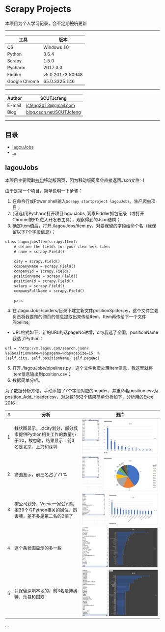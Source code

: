 Scrapy Projects
=================
本项目为个人学习记录，会不定期~~挖坑~~更新

****
|工具|版本|
|---|---
|OS|Windows 10
|Python|3.6.4
|Scrapy|1.5.0
|Pycharm|2017.3.3
|Fiddler|v5.0.20173.50948
|Google Chrome|65.0.3325.146

****
|Author|SCUTJcfeng|
|---|---
|E-mail|jcfeng2013@gmail.com
|Blog|[blog.csdn.net/SCUTJcfeng](http://blog.csdn.net/SCUTJcfeng "CSDN博客")


****
## 目录
* [lagouJobs](#lagouJobs)
* [...](#...)

lagouJobs
------
本项目主要爬取[拉勾](http://m.lagou.com/search.html)移动版网页，因为移动版网页会直接返回Json文件:-)

由于是第一个项目，简单说明一下步骤：
1. 在命令行或Power shell输入```Scrapy startproject lagouJobs```，生产爬虫项目；
2. (可选)用Pycharm打开项目lagouJobs, 观察Fiddler抓包记录（或打开Chrome按F12进入开发者工具），观察得到的Json结构；
3. 确定Item值后，打开./lagouJobs/item.py，对要保留的字段给命个名（我保留以下7个字段信息）；
```
class LagoujobsItem(scrapy.Item):
    # define the fields for your item here like:
    # name = scrapy.Field()
    
    city = scrapy.Field()
    companyName = scrapy.Field()
    companyId = scrapy.Field()
    positionName = scrapy.Field()
    positionId = scrapy.Field()
    salary = scrapy.Field()
    companyFullName = scrapy.Field()

    pass
```
4. 在./lagouJobs/spiders/目录下建立新文件positionSpider.py，这个文件主要负责将我要爬的网页的信息提取出来传给Item，Item再传给下一个文件Pipeline;
  * URL格式如下，新的URL的话pageNo递增，city我选了全国，positionName我选了Python：
  ```
  url = 'http://m.lagou.com/search.json?%s&positionName=%s&pageNo=%d&pageSize=15' % 
  (self.city, self.positionName, self.pageNo)
  ```
5. 打开./lagouJobs/pipelines.py，这个文件负责处理Item信息，我这里就将Item信息输出到position.csv；
6. 数据简单分析。

为了数据分析方便，手动添加了7个字段对应的header，并重命名position.csv为position_Add_Header.csv，对总数1662个结果简单分析如下，分析用的Excel 2016：

|#|分析|图片|
|---|----|:---:|
|1|柱状图显示，以city划分，部分城市提供Python相关工作的数量小于10，故忽略，结果显示：前3名是北京、上海和深圳|![Python_Jobs_Top_10_Cities_Histogram.PNG](./lagouJobs/Python_Jobs_Top_10_Cities_Histogram.PNG)|
|2|饼图显示，前三名占了71%|![Python_Jobs_Top_10_Cities_Pie.PNG](./lagouJobs/Python_Jobs_Top_10_Cities_Pie.PNG)|
|3|按公司划分，Veeve一家公司就招30个与Python相关的岗位，厉害噢，差不多是第二名的2倍了|![Python_Jobs_Top_CompanyName_Histogram.PNG](./lagouJobs/Python_Jobs_Top_CompanyName_Histogram.PNG)|
|4|这个条状图显示的多一些|![Python_Jobs_Top_CompanyName_Bar.PNG](./lagouJobs/Python_Jobs_Top_CompanyName_Bar.PNG)|
|5|只保留深圳本地的，前3名是博奥特、乐易和国双|![Python_Jobs_Shenzhen_CompanyName_Bar.PNG](./lagouJobs/Python_Jobs_Shenzhen_CompanyName_Bar.PNG)|

...
